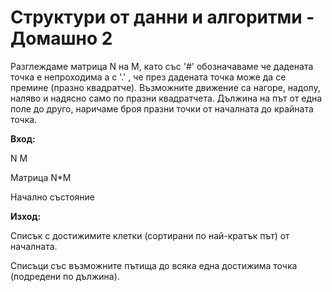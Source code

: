 # Структури от данни и алгоритми - Домашно 2

Разглеждаме матрица N на M, като със '#' обозначаваме че дадената точка е непроходима а с '.' , 
че през дадената точка може да се премине (празно квадратче). 
Възможните движение са нагоре, надолу, наляво и надясно само по празни квадратчета. 
Дължина на път от една поле до друго, наричаме броя празни точки от началната до крайната точка.

**Вход:**

N M

Матрица N*M 

Начално състояние

**Изход:**

Списък с достижимите клетки (сортирани по най-кратък път) от началната.

Списъци със възможните пътища до всяка една достижима точка (подредени по дължина). 
